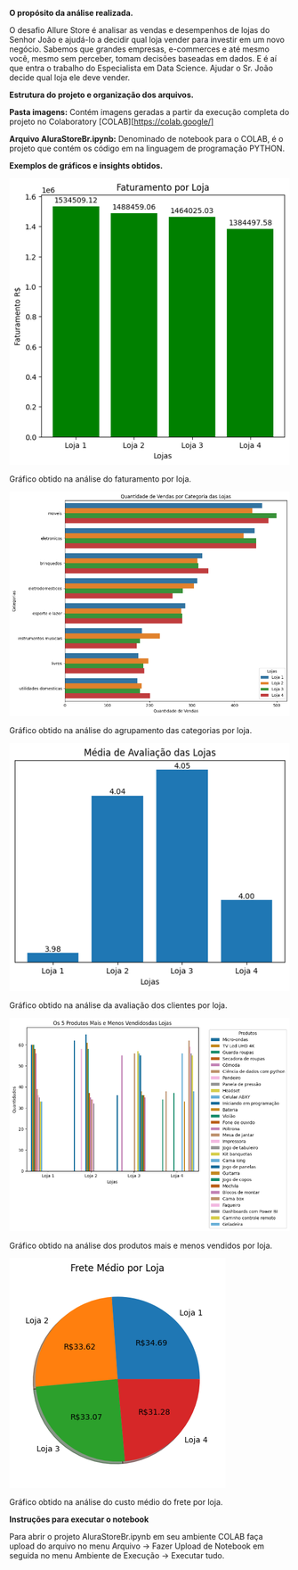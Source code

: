 **O propósito da análise realizada.**

O desafio Allure Store é analisar as vendas e desempenhos de lojas do Senhor João e ajudá-lo a decidir qual loja vender para investir em um novo negócio. Sabemos que grandes empresas, e-commerces e até mesmo você, mesmo sem perceber, tomam decisões baseadas em dados. E é aí que entra o trabalho do Especialista em Data Science. Ajudar o Sr. João decide qual loja ele deve vender.


**Estrutura do projeto e organização dos arquivos.**

**Pasta imagens:** Contém imagens geradas a partir da execução completa do projeto no Colaboratory [COLAB][https://colab.google/]

**Arquivo AluraStoreBr.ipynb:** Denominado de notebook para o COLAB, é o projeto que contém os código em na linguagem de programação PYTHON.


**Exemplos de gráficos e insights obtidos.**

![Imagem: Faturamento Total](https://github.com/lfa-systems/Alura_Store_BR/blob/main/imagens/faturamento.png "Faturamento Total")

Gráfico obtido na análise do faturamento por loja.



![Imagem: Categorias de Produtos](https://github.com/lfa-systems/Alura_Store_BR/blob/main/imagens/vendas_categorias.png "Categorias de Produtos")

Gráfico obtido na análise do agrupamento das categorias por loja.


![Imagem: Avaliação dos Clientes](https://github.com/lfa-systems/Alura_Store_BR/blob/main/imagens/avaliacao.png "Avaliação dos Clientes")

Gráfico obtido na análise da avaliação dos clientes por loja.


![Imagem: Produtos Mais e Menos Vendidos](https://github.com/lfa-systems/Alura_Store_BR/blob/main/imagens/produtos_mais_menos_vendidos.png "Produtos Mais e Menos Vendidos")

Gráfico obtido na análise dos produtos mais e menos vendidos por loja.


![Imagem: Custos de Frete](https://github.com/lfa-systems/Alura_Store_BR/blob/main/imagens/frete_medio.png "Custos de Frete")

Gráfico obtido na análise do custo médio do frete por loja.


**Instruções para executar o notebook**

Para abrir o projeto AluraStoreBr.ipynb em seu ambiente COLAB faça upload do arquivo no menu Arquivo → Fazer Upload de Notebook em seguida  no menu Ambiente de Execução → Executar tudo.




